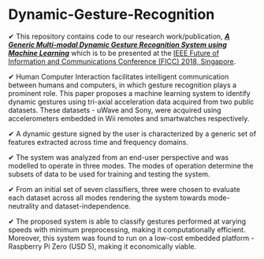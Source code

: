 # Dynamic-Gesture-Recognition

✔ This repository contains code to our research work/publication, ***[A Generic Multi-modal Dynamic Gesture Recognition System using Machine Learning](https://gauthamkrishna-g.github.io/FICC_2018.pdf)*** which is to be presented at the [IEEE Future of Information and Communications Conference (FICC) 2018, Singapore](http://saiconference.com/FICC).

✔ Human Computer Interaction facilitates intelligent communication between humans and computers, in which gesture recognition plays a prominent role. This paper proposes a machine learning system to identify dynamic gestures using tri-axial acceleration data acquired from two public datasets. These datasets - uWave and Sony, were acquired using accelerometers embedded in Wii remotes and smartwatches respectively.

✔ A dynamic gesture signed by the user is characterized by a generic set of features extracted across time and frequency domains.

✔ The system was analyzed from an end-user perspective and was modelled to operate in three modes. The modes of operation determine the subsets of data to be used for training and testing the system. 

✔ From an initial set of seven classifiers, three were chosen to evaluate each dataset across all modes rendering the system towards mode-neutrality and dataset-independence.

✔ The proposed system is able to classify gestures performed at varying speeds with minimum preprocessing, making it computationally efficient. Moreover, this system was found to run on a low-cost embedded platform - Raspberry Pi Zero (USD 5), making it economically viable.
